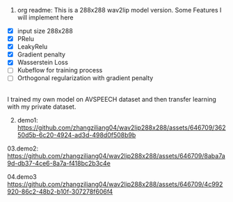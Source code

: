 01. org readme:
This is a 288x288 wav2lip model version.
Some Features I will implement here
- [x] input size 288x288
- [x] PRelu
- [x] LeakyRelu
- [x] Gradient penalty
- [x] Wasserstein Loss
- [ ] Kubeflow for training process
- [ ] Orthogonal regularization with gradient penalty
<br />
I trained my own model on AVSPEECH dataset and then transfer learning with my private dataset.

02. demo1:
https://github.com/zhangziliang04/wav2lip288x288/assets/646709/36250d5b-6c20-4924-ad3d-498d0f508b9b

03.demo2:
https://github.com/zhangziliang04/wav2lip288x288/assets/646709/8aba7a9d-db37-4ce6-8a7a-f418bc2b3c4e

04.demo3
https://github.com/zhangziliang04/wav2lip288x288/assets/646709/4c992920-86c2-48b2-b10f-307278f606f4

